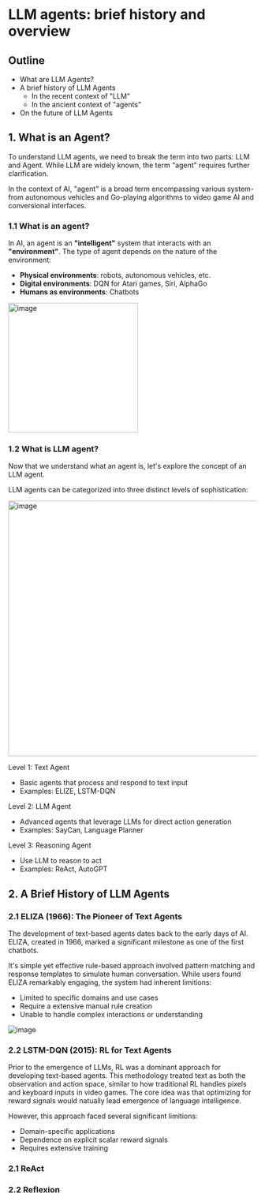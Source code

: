 # LLM agents: brief history and overview

## Outline 

- What are LLM Agents?
- A brief history of LLM Agents
  - In the recent context of "LLM"
  - In the ancient context of "agents"
- On the future of LLM Agents

## 1. What is an Agent?

To understand LLM agents, we need to break the term into two parts: LLM and Agent. While LLM are widely known, the term "agent" requires further clarification.

In the context of AI, "agent" is a broad term encompassing various system- from autonomous vehicles and Go-playing algorithms to video game AI and conversional interfaces.

### 1.1 What is an agent?

In AI, an agent is an **"intelligent"** system that interacts with an **"environment"**. The type of agent depends on the nature of the environment:

- **Physical environments**: robots, autonomous vehicles, etc.
- **Digital environments**: DQN for Atari games, Siri, AlphaGo
- **Humans as environments**: Chatbots

<img width="263" alt="image" src="https://github.com/user-attachments/assets/6bb3c390-9c0f-4e24-903d-6731a14c3d8b" />

### 1.2 What is LLM agent?

Now that we understand what an agent is, let's explore the concept of an LLM agent.

LLM agents can be categorized into three distinct levels of sophistication:

<img width="518" alt="image" src="https://github.com/user-attachments/assets/aebe8565-0cc0-40ea-8a47-c41e8e25071c" />

Level 1: Text Agent
- Basic agents that process and respond to text input
- Examples: ELIZE, LSTM-DQN

Level 2: LLM Agent
- Advanced agents that leverage LLMs for direct action generation
- Examples: SayCan, Language Planner

Level 3: Reasoning Agent
- Use LLM to reason to act
- Examples: ReAct, AutoGPT

## 2. A Brief History of LLM Agents

### 2.1 ELIZA (1966): The Pioneer of Text Agents

The development of text-based agents dates back to the early days of AI. ELIZA, created in 1966, marked a significant milestone as one of the first chatbots. 

It's simple yet effective rule-based approach involved pattern matching and response templates to simulate human conversation. While users found ELIZA remarkably engaging, the system had inherent limitions:

- Limited to specific domains and use cases
- Require a extensive manual rule creation
- Unable to handle complex interactions or understanding

![image](https://github.com/user-attachments/assets/3c267a3c-c7a7-47f1-8b61-bbef70ca7958)

### 2.2 LSTM-DQN (2015): RL for Text Agents

Prior to the emergence of LLMs, RL was a dominant approach for developing text-based agents. This methodology treated text as both the observation and action space, similar to how traditional RL handles pixels and keyboard inputs in video games. The core idea was that optimizing for reward signals would natually lead emergence of language intelligence.

However, this approach faced several significant limitions:

- Domain-specific applications
- Dependence on explicit scalar reward signals
- Requires extensive training 

### 2.1 ReAct

### 2.2 Reflexion





